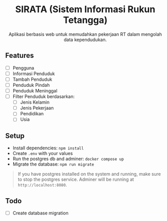 <h1 align="center">SIRATA (Sistem Informasi Rukun Tetangga)</h1>

<p align="center">Aplikasi berbasis web untuk memudahkan pekerjaan RT dalam mengolah data kependudukan.</p>

## Features

- [ ] Pengguna
- [ ] Informasi Penduduk
- [ ] Tambah Penduduk
- [ ] Penduduk Pindah
- [ ] Penduduk Meninggal
- [ ] Filter Penduduk berdasarkan:
  - [ ] Jenis Kelamin
  - [ ] Jenis Pekerjaan
  - [ ] Pendidikan
  - [ ] Usia

## Setup

- Install dependencies: `npm install`
- Create `.env` with your values
- Run the postgres db and adminer: `docker compose up`
- Migrate the database: `npm run migrate`

> If you have postgres installed on the system and running, make sure to stop the postgres service.
> Adminer will be running at `http://localhost:8080`.

## Todo

- [ ] Create database migration
